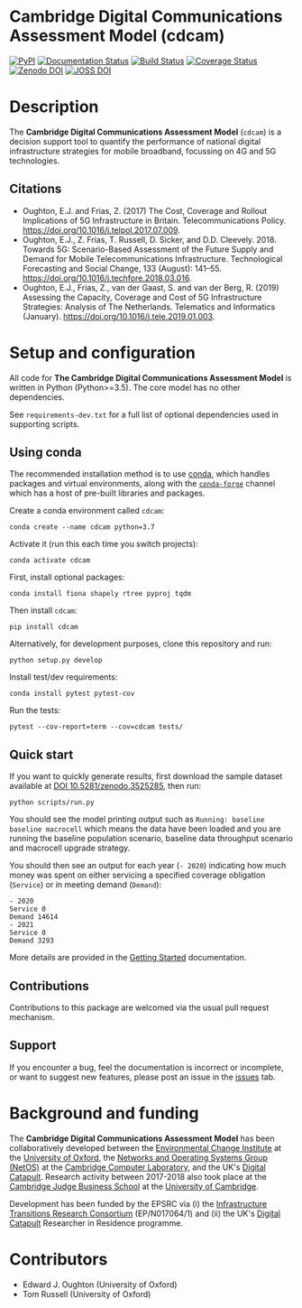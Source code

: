 Cambridge Digital Communications Assessment Model (cdcam)
=========================================================

[![PyPI](https://img.shields.io/pypi/v/cdcam)](https://pypi.org/project/cdcam/)
[![Documentation Status](https://readthedocs.org/projects/cdcam/badge/?version=latest)](https://cdcam.readthedocs.io/en/latest/?badge=latest)
[![Build Status](https://travis-ci.com/nismod/cdcam.svg?branch=master)](https://travis-ci.com/nismod/cdcam)
[![Coverage Status](https://coveralls.io/repos/github/nismod/cdcam/badge.svg?branch=master)](https://coveralls.io/github/nismod/cdcam?branch=master)
[![Zenodo DOI](https://zenodo.org/badge/215249573.svg)](https://zenodo.org/badge/latestdoi/215249573)
[![JOSS DOI](https://joss.theoj.org/papers/10.21105/joss.01911/status.svg)](https://doi.org/10.21105/joss.01911)

Description
===========

The **Cambridge Digital Communications Assessment Model** (`cdcam`) is a decision support tool
to quantify the performance of national digital infrastructure strategies for mobile broadband,
focussing on 4G and 5G technologies.

Citations
---------

- Oughton, E.J. and Frias, Z. (2017) The Cost, Coverage and Rollout Implications of 5G
  Infrastructure in Britain. Telecommunications Policy.
  https://doi.org/10.1016/j.telpol.2017.07.009.
- Oughton, E.J., Z. Frias, T. Russell, D. Sicker, and D.D. Cleevely. 2018. Towards 5G:
  Scenario-Based Assessment of the Future Supply and Demand for Mobile Telecommunications
  Infrastructure. Technological Forecasting and Social Change, 133 (August): 141–55.
  https://doi.org/10.1016/j.techfore.2018.03.016.
- Oughton, E.J., Frias, Z., van der Gaast, S. and van der Berg, R. (2019) Assessing the
  Capacity, Coverage and Cost of 5G Infrastructure Strategies: Analysis of The Netherlands.
  Telematics and Informatics (January). https://doi.org/10.1016/j.tele.2019.01.003.


Setup and configuration
=======================

All code for **The Cambridge Digital Communications Assessment Model** is written in Python
(Python>=3.5). The core model has no other dependencies.

See `requirements-dev.txt` for a full list of optional dependencies used in supporting
scripts.


Using conda
-----------

The recommended installation method is to use [conda](http://conda.pydata.org/miniconda.html),
which handles packages and virtual environments, along with the
[`conda-forge`](https://conda-forge.org/) channel which has a host of pre-built libraries and
packages.

Create a conda environment called `cdcam`:

    conda create --name cdcam python=3.7

Activate it (run this each time you switch projects):

    conda activate cdcam

First, install optional packages:

    conda install fiona shapely rtree pyproj tqdm

Then install `cdcam`:

    pip install cdcam

Alternatively, for development purposes, clone this repository and run:

    python setup.py develop

Install test/dev requirements:

    conda install pytest pytest-cov

Run the tests:

    pytest --cov-report=term --cov=cdcam tests/


Quick start
-----------

If you want to quickly generate results, first download the sample dataset available at [DOI
10.5281/zenodo.3525285](https://doi.org/10.5281/zenodo.3525285), then run:

    python scripts/run.py

You should see the model printing output such as `Running: baseline baseline macrocell`
which means the data have been loaded and you are running the baseline population scenario,
baseline data throughput scenario and macrocell upgrade strategy.

You should then see an output for each year (`- 2020`) indicating how much money was spent on
either servicing a specified coverage obligation (`Service`) or in meeting demand (`Demand`):

    - 2020
    Service 0
    Demand 14614
    - 2021
    Service 0
    Demand 3293

More details are provided in the [Getting
Started](https://cdcam.readthedocs.io/en/latest/getting-started.html) documentation.

Contributions
-------------

Contributions to this package are welcomed via the usual pull request mechanism.

Support
-------

If you encounter a bug, feel the documentation is incorrect or incomplete, or want to suggest
new features, please post an issue in the [issues](https://github.com/nismod/cdcam/issues) tab.

Background and funding
======================

The **Cambridge Digital Communications Assessment Model** has been collaboratively developed
between the [Environmental Change Institute](http://www.eci.ox.ac.uk/) at the [University of
Oxford](https://www.ox.ac.uk/), the [Networks and Operating Systems Group
(NetOS)](http://www.cl.cam.ac.uk/research/srg/netos) at the [Cambridge Computer
Laboratory](http://www.cl.cam.ac.uk),  and the UK's [Digital
Catapult](http://www.digtalcatapult.org.uk). Research activity between 2017-2018 also took
place at the [Cambridge Judge Business School](http://www.jbs.cam.ac.uk/home/) at the
[University of Cambridge](http://www.cam.ac.uk/).

Development has been funded by the EPSRC via (i) the [Infrastructure Transitions Research
Consortium](http://www.itrc.org.uk/) (EP/N017064/1) and (ii) the UK's [Digital
Catapult](http://www.digicatapult.org.uk) Researcher in Residence programme.

Contributors
============
- Edward J. Oughton (University of Oxford)
- Tom Russell (University of Oxford)
